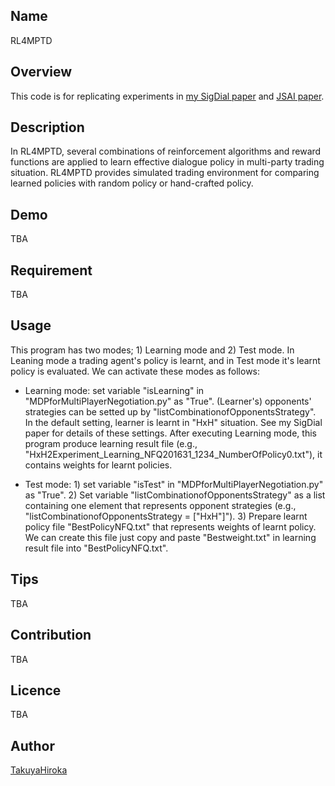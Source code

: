## Name
RL4MPTD

## Overview
This code is for replicating experiments in [my SigDial paper](http://www.sigdial.org/workshops/conference16/proceedings/pdf/SIGDIAL5.pdf) and [JSAI paper](https://www.jstage.jst.go.jp/article/tjsai/31/4/31_B-FC1/_pdf). 

## Description
In RL4MPTD, several combinations of reinforcement algorithms and reward functions are applied to learn effective dialogue policy in multi-party trading situation. 
RL4MPTD provides simulated trading environment for comparing learned policies with random policy or hand-crafted policy. 

## Demo
TBA

## Requirement
TBA

## Usage
This program has two modes; 1) Learning mode and 2) Test mode.
In Leaning mode a trading agent's policy is learnt, and in Test mode it's learnt policy is evaluated. We can activate these modes as follows: 

* Learning mode: set  variable "isLearning" in "MDPforMultiPlayerNegotiation.py" as "True". (Learner's) opponents' strategies can be setted up by "listCombinationofOpponentsStrategy". In the default setting, learner is learnt in "HxH" situation. See my SigDial paper for details of these settings. 
After executing Learning mode, this program produce learning result file (e.g., "HxH2Experiment_Learning_NFQ201631_1234_NumberOfPolicy0.txt"), it contains weights for learnt policies. 

* Test mode: 1) set  variable "isTest" in "MDPforMultiPlayerNegotiation.py" as "True". 2) Set variable "listCombinationofOpponentsStrategy" as a list containing one element that represents opponent strategies (e.g., "listCombinationofOpponentsStrategy = ["HxH"]"). 3) Prepare learnt policy file "BestPolicyNFQ.txt" that represents weights of learnt policy. We can create this file just copy and paste "Bestweight.txt" in learning result file into "BestPolicyNFQ.txt". 

## Tips
TBA

## Contribution
TBA
## Licence
TBA

## Author

[TakuyaHiroka](http://isw3.naist.jp/~takuya-h/)
